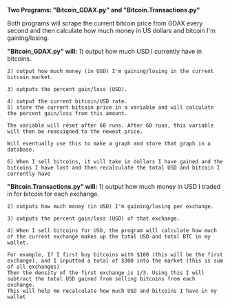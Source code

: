 **Two Programs: "Bitcoin_GDAX.py" and "Bitcoin.Transactions.py"**

Both programs will scrape the current bitcoin price from GDAX every second and then calculate how much money in US dollars and bitcoin I'm gaining/losing. 

**"Bitcoin_GDAX.py" will:**
        1) output how much USD I currently have in bitcoins.
	
	2) output how much money (in USD) I'm gaining/losing in the current bitcoin market.
	
	3) outputs the percent gain/loss (USD).
	
	4) output the current bitcoin/USD rate.
	5) store the current bitcoin price in a variable and will calculate the percent gain/loss from this amount. 
	
	The variable will reset after 60 runs. After 60 runs, this variable will then be reassigned to the newest price. 
	
	Will eventually use this to make a graph and store that graph in a database. 
	
	6) When I sell bitcoins, it will take in dollars I have gained and the bitcoins I have lost and then recalculate the total USD and bitcoin I currently have

**"Bitcoin.Transactions.py" will:**
	1) output how much money in USD I traded in for bitcoin for each exchange.
	
	2) outputs how much money (in USD) I'm gaining/losing per exchange.
	
	3) outputs the percent gain/loss (USD) of that exchange.
	
	4) When I sell bitcoins for USD, the program will calculate how much of the current exchange makes up the total USD and total BTC in my wallet.
	
	For example, If I first buy bitcoins with $100 (this will be the first exchange), and I inputted a total of $300 into the market (this is sum of all exchanges)
	Then the density of the first exchange is 1/3. Using this I will subtract the total USD gained from selling bitcoins from each exchange.
	This will help me recalculate how much USD and bitcoins I have in my wallet


